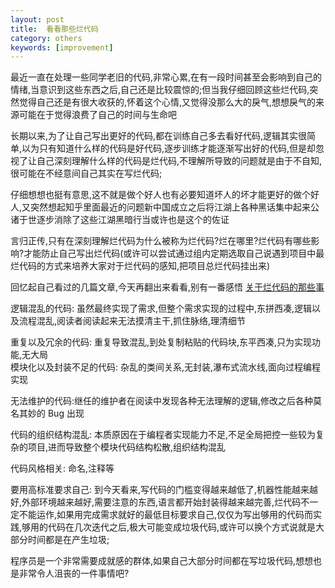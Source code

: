 ```yaml
---
layout: post
title:  看看那些烂代码
category: others
keywords: [improvement]
---
```


最近一直在处理一些同学老旧的代码,非常心累,在有一段时间甚至会影响到自己的情绪,当意识到这些东西之后,自己还是比较震惊的;但当我仔细回顾这些烂代码,突然觉得自己还是有很大收获的,怀着这个心情,又觉得没那么大的戾气,想想戾气的来源可能在于觉得浪费了自己的时间与生命吧

长期以来,为了让自己写出更好的代码,都在训练自己多去看好代码,逻辑其实很简单,以为只有知道什么样的代码是好代码,逐步训练才能逐渐写出好的代码,但是却忽视了让自己深刻理解什么样的代码是烂代码,不理解所导致的问题就是由于不自知,很可能在不经意间自己其实在写烂代码;

仔细想想也挺有意思,这不就是做个好人也有必要知道坏人的坏才能更好的做个好人,又突然想起知乎里面最近的问题新中国成立之后将江湖上各种黑话集中起来公诸于世逐步消除了这些江湖黑暗行当或许也是这个的佐证

言归正传,只有在深刻理解烂代码为什么被称为烂代码?烂在哪里?烂代码有哪些影响?才能防止自己写出烂代码(或许可以尝试通过组内定期选取自己说遇到项目中最烂代码的方式来培养大家对于烂代码的感知,把项目总烂代码挂出来)

回忆起自己看过的几篇文章,今天再翻出来看看,别有一番感悟 [关于烂代码的那些事](http://blog.2baxb.me/archives/1343)

逻辑混乱的代码: 虽然最终实现了需求,但整个需求实现的过程中,东拼西凑,逻辑以及流程混乱,阅读者阅读起来无法摸清主干,抓住脉络,理清细节

重复以及冗余的代码: 重复导致混乱,到处复制粘贴的代码块,东平西凑,只为实现功能,无大局   
模块化以及封装不足的代码: 杂乱的类间关系,无封装,瀑布式流水线,面向过程编程实现

无法维护的代码:继任的维护者在阅读中发现各种无法理解的逻辑,修改之后各种莫名其妙的 Bug 出现

代码的组织结构混乱: 本质原因在于编程者实现能力不足,不足全局把控一些较为复杂的项目,进而导致整个模块代码结构松散,组织结构混乱

代码风格相关: 命名,注释等


要用高标准要求自己: 到今天看来,写代码的门槛变得越来越低了,机器性能越来越好,外部环境越来越好,需要注意的东西,语言都开始封装得越来越完善,烂代码不一定不能运作,如果用完成需求就好的最低目标要求自己,仅仅为写出够用的代码而实践,够用的代码在几次迭代之后,极大可能变成垃圾代码,或许可以换个方式说就是大部分时间都是在产生垃圾;

程序员是一个非常需要成就感的群体,如果自己大部分时间都在写垃圾代码,想想也是非常令人沮丧的一件事情吧? 

